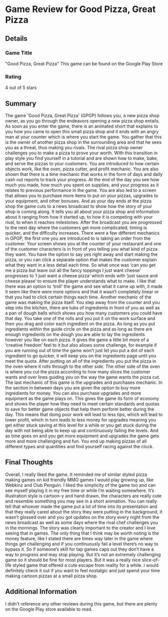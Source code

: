 # Game Review for Good Pizza, Great Pizza

## Details

### Game Title

"Good Pizza, Great Pizza"
This game can be found on the Google Play Store

### Rating

4 out of 5 stars 

## Summary

The game 'Good Pizza, Great Pizza' (GPGP) follows you, a new pizza shop owner, as you go through the endeavors opening a new pizza shop entails. As soon as you enter the game, there is an animated short that explains to you how you came to open this small pizza shop and it ends with an angry man at your counter which is where you start the game. You gather that this is the owner of another pizza shop in the surrounding area and that he sees you as a threat, thus making you rivals. The rival pizza shop owner challenges you to make a pizza to prove your worth. With this transition in play style you find yourself in a tutorial and are shown how to make, bake, and serve the pizzas to your customers. You are introduced to how certain objects work, like the oven, pizza cutter, and profit mechanic. You are also shown that there is a time mechanic that works in the form of days and daily cash out reports to track your progress. At the end of the day you see how much you made, how much you spent on supplies, and your progress as it relates to previous performance in the game. You are also led to a screen that allows you to purchase more items to put on your pizzas, upgrades to your equipment, and other bonuses. And as your day ends at the pizza shop the game cuts to a news broadcast to show how the story of your shop is coming along. It tells you all about your pizza shop and information about it ranging from how it started up, to how it is competing with your rival, to when it reaches milestones. After the broadcast you are progressed to the next day where the customers get more complicated, timing is quicker, and the difficulty increases.
There were a few different mechanics in GPGP, the first one you are introduced to is taking an order from the customer. Your screen shows you at the counter of your restaurant and one of the customer characters is in front of you telling you what kind of pizza they want. You have the option to say yes right away and start making the pizza, or you can click a separate option that makes the customer explain what they want in a less detail each time. So what once was ‘can you get me a pizza but leave out all the fancy toppings I just want cheese’ progresses to ‘I just want a cheese pizza’ which ends with ‘just sauce and cheese please’ to ensure the player understands what to make. I like that there was an option to ‘troll’ the game and see what it came up with, it made it seem like there were more options and that it wasn’t completely linear or that you had to click certain things each time. 
Another mechanic of the game was making the pizza itself. You step away from the counter and you step into the kitchen, there are tubs of ingredients in front of you as well as a pan of dough balls which shows you how many customers you could have that day. You take one of the rolls and you put it on the work surface and then you drag and color each ingredient on the pizza. As long as you put ingredients within the guide circle on the pizza and as long as there are enough ingredients on the dough you are able to lay the ingredients however you like on each pizza. It gives the game a little bit more of a ‘creative freedom’ feel to it but also allows some challenge, for example if you are running out of time the game won’t just let you put a dot of each ingredient to go quicker, it will keep you on the ingredients page until you meet the quota. After putting on all of the ingredients you put the pizza in the oven where it rolls through to the other side. The other side of the oven is where you cut the pizza according to how many slices the customer wants and over lines guiding you on the way the game wants the pizza cut.
The last mechanic of this game is the upgrades and purchases mechanic. In the section in between days you are given the option to buy more ingredients for money. You can also purchase upgrades and more equipment as the game plays on. This gives the game its form of economy and shows the player how they need to meet certain standards and quotas to save for better game objects that help them perform better during the day. This means that doing poor work will lead to less tips, which will lead to lower profit, which in turn leads to less money for upgrades meaning you get either stuck saving at this level for a while or you get stuck during the day with not being able to keep up and continuously failing the levels. And as time goes on and you get more equipment and upgrades the game gets more and more challenging and fun. You end up making pizzas of all different types and quantities and find yourself racing against the clock. 

## Final Thoughts

Overall, I really liked the game. It reminded me of similar styled pizza making games on 
kid friendly MMO games I would play growing up, like Webkinz and Club Penguin. I liked the simplicity of the game too and can see myself playing it in my free time or while I’m waiting somewhere. It’s illustration style is cartoon-y and hand drawn, the characters are really cute and resemble something you may see in a short animation. You can really tell that whoever made the game put a lot of time into its presentation and that they really cared about the story they were putting in the background, it wasn’t glossed over and you got updates on the story every night from the news broadcast as well as some days where the rival chef challenges you in the mornings. The story was clearly important to the creator and I love seeing that in games. The only thing that I think may be worth noting is the money feature, like I stated there are times way later in the game where things get challenging and if you continuously fail a level there’s no way to bypass it. So if someone’s skill for tap games caps out they don’t have a way to progress and may stop playing. But it’s not an extremely challenging game so it should be fine for most players. But it was a really nice slice-of-life styled game that offered a cute escape from reality for a while. I would definitely check it out if you want to feel nostalgic and just spend your time making cartoon pizzas at a small pizza shop.

## Additional Information

I didn't reference any other reviews during this game, but there are plenty on the Google Play store available to read.
